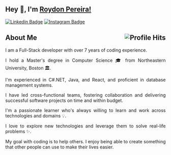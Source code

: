 ## Hey 👋, I'm [Roydon Pereira!](https://github.com/roydon-p/)

[![Linkedin Badge](https://img.shields.io/badge/-LinkedIn-0e76a8?style=flat-square&logo=Linkedin&logoColor=white)](https://linkedin.com/in/roydon-pereira)
[![Instagram Badge](https://img.shields.io/badge/-Instagram-e4405f?style=flat-square&logo=Instagram&logoColor=white)](https://instagram.com/r0yd0n/)

<h2>About Me <img align="right" alt="Profile Hits" src="https://komarev.com/ghpvc/?username=roydon-p&style=flat-square"></h2>

<p align="justify">I am a Full-Stack developer with over 7 years of coding experience.</p>
<p align="justify">I hold a Master's degree in Computer Science 🎓 from Northeastern University, Boston 🏛. </p>
<p align="justify">I'm experienced in C#.NET, Java, and React, and proficient in database management systems. </p>
<p align="justify">I have led cross-functional teams, fostering collaboration and delivering successful software projects on time and within budget.</p>
<p align="justify">I'm a passionate learner who's always willing to learn and work across technologies and domains 💡. </p>
<p align="justify"> I love to explore new technologies and leverage them to solve real-life problems ✨.</p>
<p align="justify">My goal with coding is to help others. I enjoy being able to create something that other people can use to make their lives easier.</p>
  

<!--
**roydon-p/roydon-p** is a ✨ _special_ ✨ repository because its `README.md` (this file) appears on your GitHub profile.

Here are some ideas to get you started:

- 🔭 I’m currently working on ...
- 🌱 I’m currently learning ...
- 👯 I’m looking to collaborate on ...
- 🤔 I’m looking for help with ...
- 💬 Ask me about ...
- 📫 How to reach me: ...
- 😄 Pronouns: ...
- ⚡ Fun fact: ...
-->
